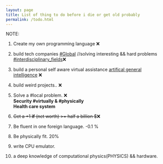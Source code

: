 ```yaml
---
layout: page
title: List of thing to do before i die or get old probably
permalink: /todo.html
---
```


NOTE: 

1. Create my own programming language ❌️

2. build tech companies [#Global]() //solving interesting && hard problems [#interdisciplinary_fields]()❌️

3. build a personal self aware virtual assistance [artifical general intelligence](https://en.wikipedia.org/wiki/Artificial_general_intelligence)   ❌️

4. build weird projects.. ❌️

5. Solve a #local problem. ❌️<br>
	**Security #virtually & #physically**<br>
	**Health care system** 
 
6. <del>Get a +1 **if** (net worth) >= half a billion $</del>❌️

7. Be fluent in one foreign language. -0.1 %

8. Be physically fit. 20%

9. write CPU emulator.

10. a deep knowledge of computational physics(PHYSICS) && hardware.
